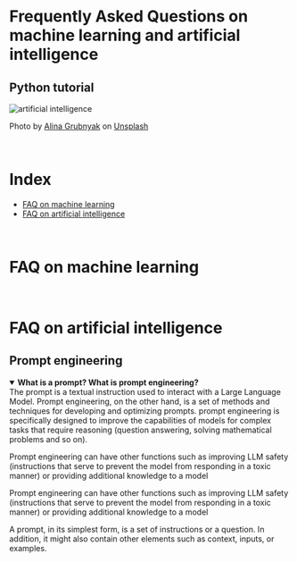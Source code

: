 # Frequently Asked Questions on machine learning and artificial intelligence
## Python tutorial 

![artificial intelligence](https://github.com/SalvatoreRa/tutorial/blob/main/images/nn_brain.jpeg?raw=true)

Photo by [Alina Grubnyak](https://unsplash.com/@alinnnaaaa) on [Unsplash](https://unsplash.com/)

&nbsp;

# Index
* [FAQ on machine learning](#FAQ-on-machine-learning)
* [FAQ on artificial intelligence](#FAQ-on-artificial-intelligence)

&nbsp;

# FAQ on machine learning

&nbsp;

# FAQ on artificial intelligence


## Prompt engineering

<details open>
  <summary><b>What is a prompt? What is prompt engineering?</b></summary>
  The prompt is a textual instruction used to interact with a Large Language Model. Prompt     engineering, on the other hand, is a set of methods and techniques for developing and optimizing prompts. prompt engineering is specifically designed to improve the capabilities of models for complex tasks that require reasoning (question answering, solving mathematical problems and so on).

  Prompt engineering can have other functions such as improving LLM safety (instructions that serve to prevent the model from responding in a toxic manner) or providing additional knowledge to a model

  Prompt engineering can have other functions such as improving LLM safety (instructions that serve to prevent the model from responding in a toxic manner) or providing additional knowledge to a model

  A prompt, in its simplest form, is a set of instructions or a question. In addition, it might also contain other elements such as context, inputs, or examples.


</details>
&nbsp;


